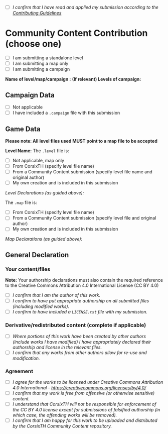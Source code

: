 <!-- Thanks for contributing to CorsixTH's Community Content! -->
<!-- Please fill out the form below, and find guidance inside these comment tags -->
<!-- Full guidance is available at https://github.com/CorsixTH/CorsixTH/wiki/Submitting-to-Community-Content -->
<!-- Checkbox items should be presented as [ ] for no/false; and [x] for yes/true -->

- [ ] *I confirm that I have read and applied my submission according to the [Contributing Guidelines](https://github.com/CorsixTH/CommunityContent/blob/main/CONTRIBUTING.md)*

# Community Content Contribution (choose one)
- [ ] I am submitting a standalone level
- [ ] I am submitting a map only
- [ ] I am submitting a campaign

**Name of level/map/campaign <!-- delete as appropriate -->:**
**(If relevant) Levels of campaign:**

## Campaign Data
- [ ] Not applicable
- [ ] I have included a `.campaign` file with this submission

## Game Data
**Please note: All level files used MUST point to a map file to be accepted**
<!-- Please copy and paste the "Level Name", .level, and .map sections below for each level in the submission if you are submitting a campaign -->
<!-- Modified someone else's work? Please add this to the declarations -->
**Level Name:**
The `.level` file is:
- [ ] Not applicable, map only
- [ ] From CorsixTH (specify level file name)
- [ ] From a Community Content submission (specify level file name and original author)
- [ ] My own creation and is included in this submission

*Level Declarations (as guided above):*

The `.map` file is:
- [ ] From CorsixTH (specify level file name)
- [ ] From a Community Content submission (specify level file and original author)
- [ ] My own creation and is included in this submission

*Map Declarations (as guided above):*

## General Declaration
### Your content/files
**Note:** Your authorship declarations must also contain the required reference to the Creative Commons Attribution 4.0 International License (CC BY 4.0)
- [ ] *I confirm that I am the author of this work.*
- [ ] *I confirm to have put appropriate authorship on all submitted files (including modified works).*
- [ ] *I confirm to have included a `LICENSE.txt` file with my submission.*
### Derivative/redistributed content (complete if applicable)
<!-- Hosted files from CorsixTH Community Content allow for re-use/modification through CC BY 4.0 (original works only, derivative/redistributed works may use other licenses) -->
- [ ] *Where portions of this work have been created by other authors (include works I have modified) I have appropriately declared their authorship and license in the relevant files.*
- [ ] *I confirm that any works from other authors allow for re-use and modification.*
### Agreement
- [ ] *I agree for the works to be licensed under Creative Commons Attribution 4.0 International - https://creativecommons.org/licenses/by/4.0/*
- [ ] *I confirm that my work is free from offensive (or otherwise sensitive) content.*
- [ ] *I understand that CorsixTH will not be responsible for enforcement of the CC BY 4.0 license except for submissions of falsified authorship (in which case, the offending works will be removed).*
- [ ] *I confirm that I am happy for this work to be uploaded and distributed by the CorsixTH Community Content repository.*
